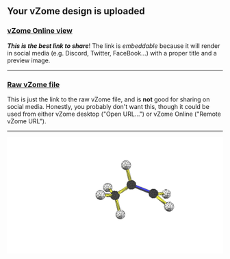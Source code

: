## Your vZome design is uploaded

### [vZome Online view][embed]

***This is the best link to share***!  The link is *embeddable* because it will render in social media (e.g. Discord, Twitter, FaceBook...) with a proper title and a preview image.

---

### [Raw vZome file][raw]

This is just the link to the raw vZome file, and is **not** good for
sharing on social media.
Honestly, you probably don't want this, though it could be used from either
vZome desktop ("Open URL...") or vZome Online ("Remote vZome URL").

---

![Image](<Propylene.png>)


[embed]: <https://vzome.com/app/embed.py?url=https://raw.githubusercontent.com/ThynStyx/vzome-sharing/main/2021/07/13/22-47-24-Propylene/Propylene.vZome>
[raw]: <https://raw.githubusercontent.com/ThynStyx/vzome-sharing/main/2021/07/13/22-47-24-Propylene/Propylene.vZome>

